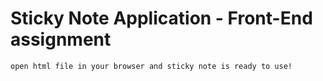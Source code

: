 # Sticky Note Application - Front-End assignment

```bash
open html file in your browser and sticky note is ready to use!

```
